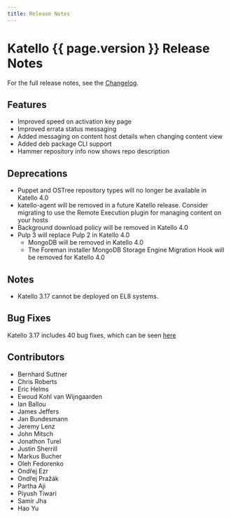 ```yaml
---
title: Release Notes
---
```


# Katello {{ page.version }} Release Notes

For the full release notes, see the [Changelog](https://github.com/Katello/katello/blob/KATELLO-3.17/CHANGELOG.md).

## Features
* Improved speed on activation key page
* Improved errata status messaging
* Added messaging on content host details when changing content view
* Added deb package CLI support
* Hammer repository info now shows repo description

## Deprecations

* Puppet and OSTree repository types will no longer be available in Katello 4.0
* katello-agent will be removed in a future Katello release. Consider migrating to use the Remote Execution plugin for managing content on your hosts
* Background download policy will be removed in Katello 4.0
* Pulp 3 will replace Pulp 2 in Katello 4.0
    * MongoDB will be removed in Katello 4.0
    * The Foreman installer MongoDB Storage Engine Migration Hook will be removed for Katello 4.0 

## Notes

* Katello 3.17 cannot be deployed on EL8 systems.

## Bug Fixes

Katello 3.17 includes 40 bug fixes, which can be seen [here](https://projects.theforeman.org/projects/katello/issues?c%5B%5D=tracker&c%5B%5D=status&c%5B%5D=priority&c%5B%5D=subject&c%5B%5D=author&c%5B%5D=assigned_to&c%5B%5D=updated_on&c%5B%5D=category&c%5B%5D=fixed_version&f%5B%5D=status_id&f%5B%5D=fixed_version_id&f%5B%5D=tracker_id&f%5B%5D=&group_by=&op%5Bfixed_version_id%5D=%3D&op%5Bstatus_id%5D=c&op%5Btracker_id%5D=%3D&per_page=50&set_filter=1&sort=id%3Adesc&utf8=✓&v%5Bfixed_version_id%5D%5B%5D=1282&v%5Btracker_id%5D%5B%5D=1)

## Contributors

* Bernhard Suttner
* Chris Roberts
* Eric Helms
* Ewoud Kohl van Wijngaarden
* Ian Ballou
* James Jeffers
* Jan Bundesmann
* Jeremy Lenz
* John Mitsch
* Jonathon Turel
* Justin Sherrill
* Markus Bucher
* Oleh Fedorenko
* Ondřej Ezr
* Ondřej Pražák
* Partha Aji
* Piyush Tiwari
* Samir Jha
* Hao Yu